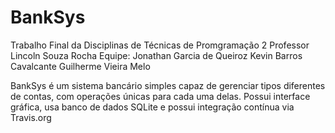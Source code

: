 # BankSys

Trabalho Final da Disciplinas de Técnicas de Promgramação 2
Professor Lincoln Souza Rocha
Equipe:	Jonathan Garcia de Queiroz
		Kevin Barros Cavalcante
		Guilherme Vieira Melo
		
BankSys é um sistema bancário simples capaz de gerenciar tipos diferentes de contas, com operações únicas para cada uma delas.
Possui interface gráfica, usa banco de dados SQLite e possui integração contínua via Travis.org